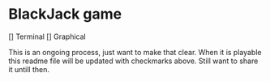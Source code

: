 # BlackJack game

[] Terminal
[] Graphical

This is an ongoing process, just want to make that clear. When it is playable this readme file will be updated with checkmarks above. Still want to share it untill then.

